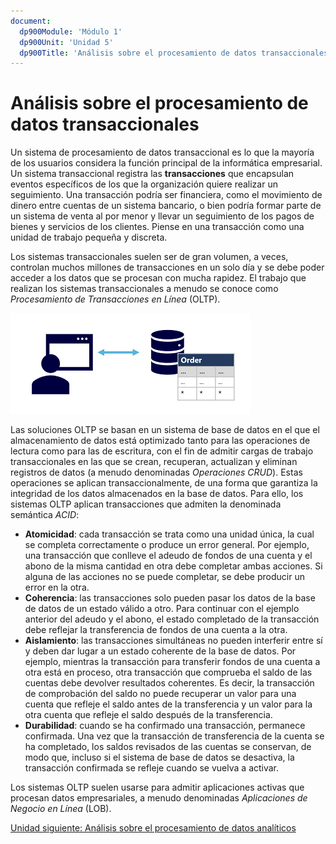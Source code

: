 ```yaml
---
document:
  dp900Module: 'Módulo 1'
  dp900Unit: 'Unidad 5'
  dp900Title: 'Análisis sobre el procesamiento de datos transaccionales'
---
```


# Análisis sobre el procesamiento de datos transaccionales

Un sistema de procesamiento de datos transaccional es lo que la mayoría de los usuarios considera la función principal de la informática empresarial. Un sistema transaccional registra las __transacciones__ que encapsulan eventos específicos de los que la organización quiere realizar un seguimiento. Una transacción podría ser financiera, como el movimiento de dinero entre cuentas de un sistema bancario, o bien podría formar parte de un sistema de venta al por menor y llevar un seguimiento de los pagos de bienes y servicios de los clientes. Piense en una transacción como una unidad de trabajo pequeña y discreta.

Los sistemas transaccionales suelen ser de gran volumen, a veces, controlan muchos millones de transacciones en un solo día y se debe poder acceder a los datos que se procesan con mucha rapidez. El trabajo que realizan los sistemas transaccionales a menudo se conoce como _Procesamiento de Transacciones en Línea_ (OLTP).

![Procesamiento transaccional](../img/05-transactional-processing.png)

Las soluciones OLTP se basan en un sistema de base de datos en el que el almacenamiento de datos está optimizado tanto para las operaciones de lectura como para las de escritura, con el fin de admitir cargas de trabajo transaccionales en las que se crean, recuperan, actualizan y eliminan registros de datos (a menudo denominadas _Operaciones CRUD_). Estas operaciones se aplican transaccionalmente, de una forma que garantiza la integridad de los datos almacenados en la base de datos. Para ello, los sistemas OLTP aplican transacciones que admiten la denominada semántica _ACID_:

* __Atomicidad__: cada transacción se trata como una unidad única, la cual se completa correctamente o produce un error general. Por ejemplo, una transacción que conlleve el adeudo de fondos de una cuenta y el abono de la misma cantidad en otra debe completar ambas acciones. Si alguna de las acciones no se puede completar, se debe producir un error en la otra.
* __Coherencia__: las transacciones solo pueden pasar los datos de la base de datos de un estado válido a otro. Para continuar con el ejemplo anterior del adeudo y el abono, el estado completado de la transacción debe reflejar la transferencia de fondos de una cuenta a la otra.
* __Aislamiento__: las transacciones simultáneas no pueden interferir entre sí y deben dar lugar a un estado coherente de la base de datos. Por ejemplo, mientras la transacción para transferir fondos de una cuenta a otra está en proceso, otra transacción que comprueba el saldo de las cuentas debe devolver resultados coherentes. Es decir, la transacción de comprobación del saldo no puede recuperar un valor para una cuenta que refleje el saldo antes de la transferencia y un valor para la otra cuenta que refleje el saldo después de la transferencia.
* __Durabilidad__: cuando se ha confirmado una transacción, permanece confirmada. Una vez que la transacción de transferencia de la cuenta se ha completado, los saldos revisados de las cuentas se conservan, de modo que, incluso si el sistema de base de datos se desactiva, la transacción confirmada se refleje cuando se vuelva a activar.

Los sistemas OLTP suelen usarse para admitir aplicaciones activas que procesan datos empresariales, a menudo denominadas _Aplicaciones de Negocio en Línea_ (LOB).

[Unidad siguiente: Análisis sobre el procesamiento de datos analíticos](06-analitical-data.md)
